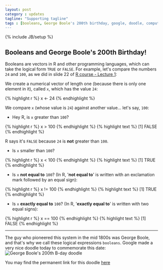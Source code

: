 ```yaml
---
layout: post
category : updates
tagline: "Supporting tagline"
tags : [booleans, George Boole's 200th birthday, google, doodle, computer science, programming, logical vectors]
---
```

{% include JB/setup %}

## Booleans and George Boole's 200th Birthday!
Booleans are vectors in R and other programming languages, which can take the logical form `TRUE` or `FALSE`. For example, let's compare the numbers `24` and `100`, as we did in slide 22 of [R course - Lecture 1](http://www.en.msc-epidemiologie.med.uni-muenchen.de/download/winter-term-15__6/quantitave-methods/r-course/r-course_lecture_1_intro.pdf):

We create a numerical vector of length one (because there is only one element in it), called `x`, which has the value `24`:


{% highlight r %}
x <- 24
{% endhighlight %}

We compare `x` (whose value is `24`) against another value... let's say, `100`:

* Hey R, is `x` greater than `100`?

{% highlight r %}
x > 100
{% endhighlight %}
{% highlight text %}
[1] FALSE 
{% endhighlight %}

R says it's `FALSE` because `24` is **not** greater than `100`.

* Is `x` smaller than `100`?

{% highlight r %}
x < 100
{% endhighlight %}
{% highlight text %}
[1] TRUE
{% endhighlight %}

* Is `x` **not equal to** `100`? (In R, '**not equal to**' is written with an exclamation mark followed by an equal sign):

{% highlight r %}
x != 100
{% endhighlight %}
{% highlight text %}
[1] TRUE
{% endhighlight %}

* Is `x` **exactly equal to** `100`? (In R, '**exactly equal to**' is written with two equal signs):

{% highlight r %}
x == 100
{% endhighlight %}
{% highlight text %}
[1] FALSE
{% endhighlight %}

---

The guy who pioneered this system in the mid 1800s was George Boole, and that's why we call these logical expressions `booleans`. Google made a very nice doodle today to commemorate this date:
![George Boole's 200th B-day doodle](https://41.media.tumblr.com/25077d0db67f56c9d0879970e41cc0c2/tumblr_nx751ulZFA1qahqiuo1_1280.png)


You may find the permanent link for this doodle [here](http://www.google.com/doodles/george-booles-200th-birthday)



